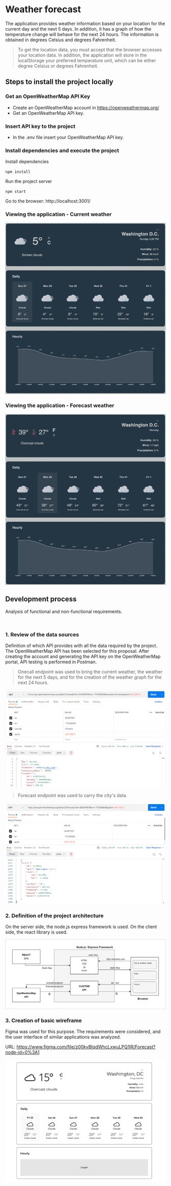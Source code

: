 # Weather forecast

The application provides weather information based on your location for the current day and the next 5 days. In addition, it has a graph of how the temperature change will behave for the next 24 hours. The information is obtained in degrees Celsius and degrees Fahrenheit.

> To get the location data, you must accept that the browser accesses your location data. In addition, the application will store in the localStorage your preferred temperature unit, which can be either degree Celsius or degrees Fahrenheit.

## Steps to install the project locally

### Get an OpenWeatherMap API Key

- Create an OpenWeatherMap account in https://openweathermap.org/
- Get an OpenWeatherMap API key.

### Insert API key to the project

- In the .env file insert your OpenWeatherMap API key.

### Install dependencies and execute the project

Install dependencies

`npm install`

Run the project server

`npm start`

Go to the browser: http://localhost:3001/

### Viewing the application - Current weather

![Architecture](/readme_images/application.png "Architecture")

### Viewing the application - Forecast weather

![Architecture](/readme_images/application2.png "Architecture")

## Development process

Analysis of functional and non-functional requirements.

<br>

### 1. Review of the data sources

Definition of which API provides with all the data required by the project. The OpenWeatherMap API has been selected for this proposal. After creating the account and generating the API key on the OpenWeatherMap portal, API testing is performed in Postman.

> Onecall endpoint was used to bring the current weather, the weather for the next 5 days, and for the creation of the weather graph for the next 24 hours.

![OpenWeatherMap API Onecall](/readme_images/onecall.png "OpenWeatherMap API Onecall")

> Forecast endpoint was used to carry the city's data.

![OpenWeatherMap API Forecast](/readme_images/forecast.png "OpenWeatherMap API Forecast")

### 2. Definition of the project architecture

On the server side, the node.js express framework is used. On the client side, the react library is used.

![Architecture](/readme_images/architecture.png "Architecture")

### 3. Creation of basic wireframe

Figma was used for this purpose. The requirements were considered, and the user interface of similar applications was analyzed.

URL: https://www.figma.com/file/z00kyBIqdWhcLxwuLPQ1lR/Forecast?node-id=0%3A1

![Wireframe](/readme_images/wireframe.png "Wireframe")
